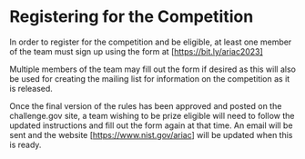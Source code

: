 # Registering for the Competition

In order to register for the competition and be eligible, at least one member of the team must sign up using the form at [https://bit.ly/ariac2023]

[https://bit.ly/ariac2023]: https://bit.ly/ariac2023

Multiple members of the team may fill out the form if desired as this will also be used for creating the mailing list for information on the competition as it is released.

Once the final version of the rules has been approved and posted on the challenge.gov site, a team wishing to be prize eligible will need to follow the updated instructions and fill out the form again at that time. An email will be sent and the website [https://www.nist.gov/ariac] will be updated when this is ready.

[https://www.nist.gov/ariac]: https://www.nist.gov/ariac
